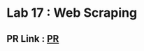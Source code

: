 # Lab 17 : Web Scraping

## PR Link : [PR](https://github.com/hind-hb/web-scraper/pull/1/commits/f549701a71a209794c9d793ae7d0667db091e00a)
